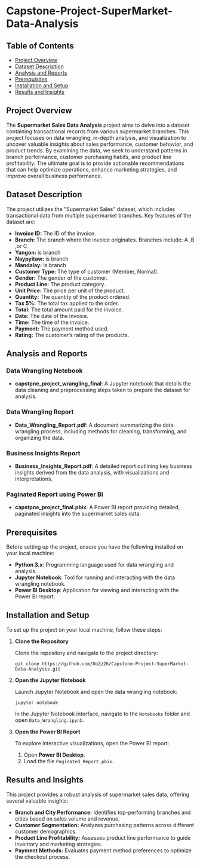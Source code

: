 # Capstone-Project-SuperMarket-Data-Analysis

## Table of Contents
- [Project Overview](#project-overview)
- [Dataset Description](#dataset-description)
- [Analysis and Reports](#analysis-and-reports)
- [Prerequisites](#prerequisites)
- [Installation and Setup](#installation-and-setup)
- [Results and Insights](#results-and-insights)

## Project Overview

The **Supermarket Sales Data Analysis** project aims to delve into a dataset containing transactional records from various supermarket branches. This project focuses on data wrangling, in-depth analysis, and visualization to uncover valuable insights about sales performance, customer behavior, and product trends. By examining the data, we seek to understand patterns in branch performance, customer purchasing habits, and product line profitability. The ultimate goal is to provide actionable recommendations that can help optimize operations, enhance marketing strategies, and improve overall business performance.

## Dataset Description

The project utilizes the "Supermarket Sales" dataset, which includes transactional data from multiple supermarket branches. Key features of the dataset are:

- **Invoice ID:** The ID of the invoice.
- **Branch:** The branch where the invoice originates. Branches include: A ,B ,or C
- **Yangon:** is branch
- **Naypyitaw:** is branch
- **Mandalay:** is branch
- **Customer Type:** The type of customer (Member, Normal).
- **Gender:** The gender of the customer.
- **Product Line:** The product category.
- **Unit Price:** The price per unit of the product.
- **Quantity:** The quantity of the product ordered.
- **Tax 5%:** The total tax applied to the order.
- **Total:** The total amount paid for the invoice.
- **Date:** The date of the invoice.
- **Time:** The time of the invoice.
- **Payment:** The payment method used.
- **Rating:** The customer’s rating of the products.

## Analysis and Reports

### Data Wrangling Notebook

- **capstpne_project_wrangling_final**: A Jupyter notebook that details the data cleaning and preprocessing steps taken to prepare the dataset for analysis.

### Data Wrangling Report

- **Data_Wrangling_Report.pdf**: A document summarizing the data wrangling process, including methods for cleaning, transforming, and organizing the data.

### Business Insights Report

- **Business_Insights_Report.pdf**: A detailed report outlining key business insights derived from the data analysis, with visualizations and interpretations.

### Paginated Report using Power BI

- **capstpne_project_final.pbix**: A Power BI report providing detailed, paginated insights into the supermarket sales data.

## Prerequisites

Before setting up the project, ensure you have the following installed on your local machine:

- **Python 3.x**: Programming language used for data wrangling and analysis.
- **Jupyter Notebook**: Tool for running and interacting with the data wrangling notebook.
- **Power BI Desktop**: Application for viewing and interacting with the Power BI report.

## Installation and Setup

To set up the project on your local machine, follow these steps:

1. **Clone the Repository**

   Clone the repository and navigate to the project directory:

   ``` 
   git clone https://github.com/OoZz26/Capstone-Project-SuperMarket-Data-Analysis.git
   ```

2. **Open the Jupyter Notebook**

   Launch Jupyter Notebook and open the data wrangling notebook:

   ```
   jupyter notebook
   ```

   In the Jupyter Notebook interface, navigate to the `Notebooks` folder and open `Data_Wrangling.ipynb`.

3. **Open the Power BI Report**

   To explore interactive visualizations, open the Power BI report:

   1. Open **Power BI Desktop**.
   2. Load the file `Paginated_Report.pbix`.

## Results and Insights

This project provides a robust analysis of supermarket sales data, offering several valuable insights:

- **Branch and City Performance:** Identifies top-performing branches and cities based on sales volume and revenue.
- **Customer Segmentation:** Analyzes purchasing patterns across different customer demographics.
- **Product Line Profitability:** Assesses product line performance to guide inventory and marketing strategies.
- **Payment Methods:** Evaluates payment method preferences to optimize the checkout process.
